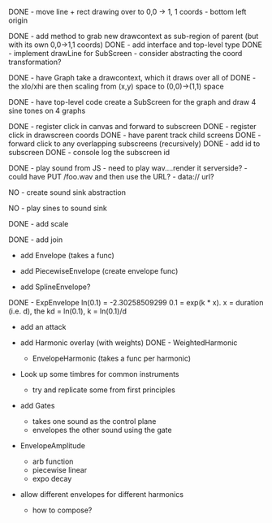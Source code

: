 DONE - move line + rect drawing over to 0,0 -> 1, 1 coords
    - bottom left origin

DONE - add method to grab new drawcontext as sub-region of parent (but with its own 0,0->1,1 coords)
    DONE - add interface and top-level type
    DONE - implement drawLine for SubScreen
        - consider abstracting the coord transformation?

DONE - have Graph take a drawcontext, which it draws over all of
    DONE - the xlo/xhi are then scaling from (x,y) space to (0,0)->(1,1) space

DONE - have top-level code create a SubScreen for the graph and draw 4 sine tones on 4 graphs

DONE - register click in canvas and forward to subscreen
    DONE - register click in drawscreen coords
    DONE - have parent track child screens
    DONE - forward click to any overlapping subscreens (recursively)
    DONE - add id to subscreen
    DONE - console log the subscreen id

DONE - play sound from JS
    - need to play wav....render it serverside?
    - could have PUT /foo.wav <wavdata> and then use the URL?
    - data:// url?

NO - create sound sink abstraction

NO - play sines to sound sink

DONE - add scale

DONE - add join

- add Envelope (takes a func)

- add PiecewiseEnvelope (create envelope func)

- add SplineEnvelope?

DONE - ExpEnvelope
    ln(0.1) = -2.30258509299
    0.1 = exp(k * x). x = duration (i.e. d), the kd = ln(0.1), k = ln(0.1)/d

- add an attack

- add Harmonic overlay (with weights)
    DONE - WeightedHarmonic
    - EnvelopeHarmonic (takes a func per harmonic)

- Look up some timbres for common instruments
    - try and replicate some from first principles

- add Gates
    - takes one sound as the control plane
    - envelopes the other sound using the gate

- EnvelopeAmplitude
    - arb function
    - piecewise linear
    - expo decay

- allow different envelopes for different harmonics
    - how to compose?
